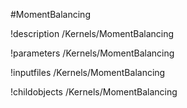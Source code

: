 <!-- MOOSE Object Documentation Stub: Remove this when content is added. -->
#MomentBalancing

!description /Kernels/MomentBalancing

!parameters /Kernels/MomentBalancing

!inputfiles /Kernels/MomentBalancing

!childobjects /Kernels/MomentBalancing
